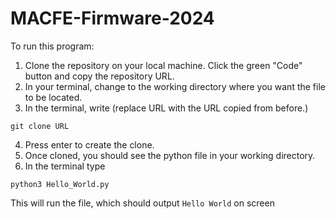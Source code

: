 # MACFE-Firmware-2024

To run this program:

1. Clone the repository on your local machine. Click the green "Code" button and copy the repository URL.
2. In your terminal, change to the working directory where you want the file to be located. 
3. In the terminal, write (replace URL with the URL copied from before.)
```
git clone URL
```
4. Press enter to create the clone.
5. Once cloned, you should see the python file in your working directory. 
6. In the terminal type
```
python3 Hello_World.py 
```
This will run the file, which should output ```Hello World``` on screen
